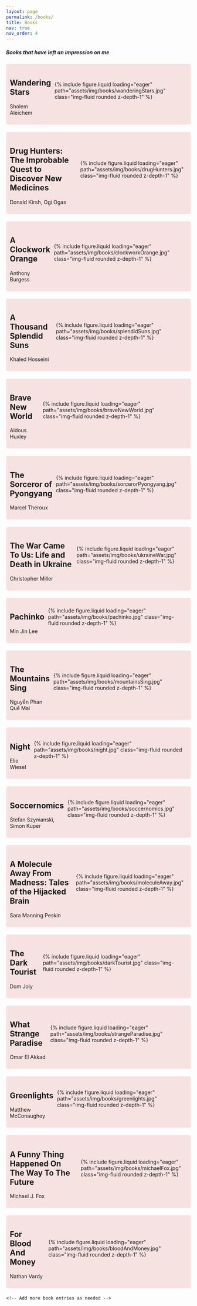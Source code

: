 ```yaml
---
layout: page
permalink: /books/
title: Books
nav: true
nav_order: 4
---
```

<head>
    <meta charset="UTF-8">
    <style>
        h1 {
            text-align: center;
            color: #000000;
        }
        .book {
            background-color: #f7e2e2;
            border-radius: 5px; 
            padding: 10px;
            margin-bottom: 20px; 
            display: flex;
            align-items: center;
        }
        .book img {
            display: flex;
            margin-left: auto;
            width: 100px;
            border-radius: 5px;
        }
    </style>
</head>
<body>
    <div>
        <h5>Books that have left an impression on me</h5>
    </div>
    <div class="book">
        <div>
            <h2>Wandering Stars</h2>
            <p>Sholem Aleichem</p>
        </div>
        <div class = "book img">
        {% include figure.liquid loading="eager" path="assets/img/books/wanderingStars.jpg" class="img-fluid rounded z-depth-1" %}
        </div> 
    </div>
    <div class="book">
        <div>
            <h2>Drug Hunters: The Improbable Quest to Discover New Medicines </h2>
            <p>Donald Kirsh, Ogi Ogas</p>
        </div>
        <div class = "book img">
        {% include figure.liquid loading="eager" path="assets/img/books/drugHunters.jpg" class="img-fluid rounded z-depth-1" %}
        </div> 
    </div>
    <div class="book">
        <div>
            <h2>A Clockwork Orange</h2>
            <p>Anthony Burgess</p>
        </div>
        <div class = "book img">
        {% include figure.liquid loading="eager" path="assets/img/books/clockworkOrange.jpg" class="img-fluid rounded z-depth-1" %}
        </div>
    </div>
    <div class="book">
        <div>
            <h2>A Thousand Splendid Suns</h2>
            <p>Khaled Hosseini</p>
        </div>
        <div class = "book img">
        {% include figure.liquid loading="eager" path="assets/img/books/splendidSuns.jpg" class="img-fluid rounded z-depth-1" %}
        </div>
    </div>
    <div class="book">
        <div>
            <h2>Brave New World</h2>
            <p>Aldous Huxley</p>
        </div>
        <div class = "book img">
        {% include figure.liquid loading="eager" path="assets/img/books/braveNewWorld.jpg" class="img-fluid rounded z-depth-1" %}
        </div>
    </div>
    <div class="book">
        <div>
            <h2>The Sorceror of Pyongyang</h2>
            <p>Marcel Theroux</p>
        </div>
        <div class = "book img">
        {% include figure.liquid loading="eager" path="assets/img/books/sorcerorPyongyang.jpg" class="img-fluid rounded z-depth-1" %}
        </div>
    </div>
    <div class="book">
        <div>
            <h2>The War Came To Us: Life and Death in Ukraine</h2>
            <p>Christopher Miller</p>
        </div>
        <div class = "book img">
        {% include figure.liquid loading="eager" path="assets/img/books/ukraineWar.jpg" class="img-fluid rounded z-depth-1" %}
        </div>
    </div>
    <div class="book">
        <div>
            <h2>Pachinko</h2>
            <p>Min Jin Lee</p>
        </div>
        <div class = "book img">
        {% include figure.liquid loading="eager" path="assets/img/books/pachinko.jpg" class="img-fluid rounded z-depth-1" %}
        </div>
    </div>
    <div class="book">
        <div>
            <h2>The Mountains Sing</h2>
            <p>Nguyễn Phan Quế Mai</p>
        </div>
        <div class = "book img">
        {% include figure.liquid loading="eager" path="assets/img/books/mountainsSing.jpg" class="img-fluid rounded z-depth-1" %}
        </div>
    </div>
    <div class="book">
        <div>
            <h2>Night</h2>
            <p>Elie Wiesel</p>
        </div>
        <div class = "book img">
        {% include figure.liquid loading="eager" path="assets/img/books/night.jpg" class="img-fluid rounded z-depth-1" %}
        </div>
    </div>
    <div class="book">
        <div>
            <h2>Soccernomics</h2>
            <p>Stefan Szymanski, Simon Kuper</p>
        </div>
        <div class = "book img">
        {% include figure.liquid loading="eager" path="assets/img/books/soccernomics.jpg" class="img-fluid rounded z-depth-1" %}
        </div> 
    </div>
    <div class="book">
        <div>
            <h2>A Molecule Away From Madness: Tales of the Hijacked Brain</h2>
            <p>Sara Manning Peskin</p>
        </div>
        <div class = "book img">
        {% include figure.liquid loading="eager" path="assets/img/books/moleculeAway.jpg" class="img-fluid rounded z-depth-1" %}
        </div>
    </div>
    <div class="book">
        <div>
            <h2>The Dark Tourist</h2>
            <p>Dom Joly</p>
        </div>
        <div class = "book img">
        {% include figure.liquid loading="eager" path="assets/img/books/darkTourist.jpg" class="img-fluid rounded z-depth-1" %}
        </div>
    </div>
    <div class="book">
        <div>
            <h2>What Strange Paradise</h2>
            <p>Omar El Akkad</p>
        </div>
        <div class = "book img">
        {% include figure.liquid loading="eager" path="assets/img/books/strangeParadise.jpg" class="img-fluid rounded z-depth-1" %}
        </div>
    </div>
    <div class="book">
        <div>
            <h2>Greenlights</h2>
            <p>Matthew McConaughey</p>
        </div>
        <div class = "book img">
        {% include figure.liquid loading="eager" path="assets/img/books/greenlights.jpg" class="img-fluid rounded z-depth-1" %}
        </div>
    </div>
    <div class="book">
        <div>
            <h2>A Funny Thing Happened On The Way To The Future</h2>
            <p>Michael J. Fox</p>
        </div>
        <div class = "book img">
        {% include figure.liquid loading="eager" path="assets/img/books/michaelFox.jpg" class="img-fluid rounded z-depth-1" %}
        </div>
    </div>
    <div class="book">
        <div>
            <h2>For Blood And Money</h2>
            <p>Nathan Vardy</p>
        </div>
        <div class = "book img">
        {% include figure.liquid loading="eager" path="assets/img/books/bloodAndMoney.jpg" class="img-fluid rounded z-depth-1" %}
        </div>
    </div>

    <!-- Add more book entries as needed -->

</body>
